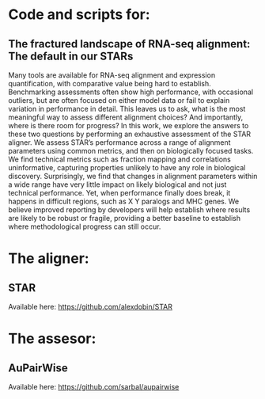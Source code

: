 # Code and scripts for: 
## The fractured landscape of RNA-seq alignment: The default in our STARs 

Many tools are available for RNA-seq alignment and expression quantification, with comparative value being hard to establish. Benchmarking assessments often show high performance, with occasional outliers, but are often focused on either model data or fail to explain variation in performance in detail. This leaves us to ask, what is the most meaningful way to assess different alignment choices? And importantly, where is there room for progress? In this work, we explore the answers to these two questions by performing an exhaustive assessment of the STAR aligner. We assess STAR’s performance across a range of alignment parameters using common metrics, and then on biologically focused tasks. We find technical metrics such as fraction mapping and correlations uninformative, capturing properties unlikely to have any role in biological discovery. Surprisingly, we find that changes in alignment parameters within a wide range have very little impact on likely biological and not just technical performance. Yet, when performance finally does break, it happens in difficult regions, such as X Y paralogs and MHC genes. We believe improved reporting by developers will help establish where results are likely to be robust or fragile, providing a better baseline to establish where methodological progress can still occur. 

# The aligner: 
## STAR 
Available here: 
https://github.com/alexdobin/STAR

# The assesor: 
## AuPairWise
Available here: 
https://github.com/sarbal/aupairwise


